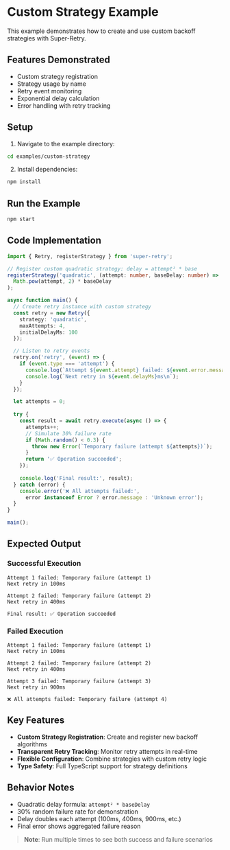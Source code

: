 # Custom Strategy Example

This example demonstrates how to create and use custom backoff strategies with Super-Retry.

## Features Demonstrated
- Custom strategy registration
- Strategy usage by name
- Retry event monitoring
- Exponential delay calculation
- Error handling with retry tracking

## Setup

1. Navigate to the example directory:
```bash
cd examples/custom-strategy
```

2. Install dependencies:
```bash
npm install
```

## Run the Example
```bash
npm start
```

## Code Implementation
```typescript
import { Retry, registerStrategy } from 'super-retry';

// Register custom quadratic strategy: delay = attempt² * base
registerStrategy('quadratic', (attempt: number, baseDelay: number) => 
  Math.pow(attempt, 2) * baseDelay
);

async function main() {
  // Create retry instance with custom strategy
  const retry = new Retry({
    strategy: 'quadratic',
    maxAttempts: 4,
    initialDelayMs: 100
  });

  // Listen to retry events
  retry.on('retry', (event) => {
    if (event.type === 'attempt') {
      console.log(`Attempt ${event.attempt} failed: ${event.error.message}`);
      console.log(`Next retry in ${event.delayMs}ms\n`);
    }
  });

  let attempts = 0;
  
  try {
    const result = await retry.execute(async () => {
      attempts++;
      // Simulate 30% failure rate
      if (Math.random() < 0.3) {
        throw new Error(`Temporary failure (attempt ${attempts})`);
      }
      return '✅ Operation succeeded';
    });
    
    console.log('Final result:', result);
  } catch (error) {
    console.error('❌ All attempts failed:', 
      error instanceof Error ? error.message : 'Unknown error');
  }
}

main();
```

## Expected Output

### Successful Execution
```
Attempt 1 failed: Temporary failure (attempt 1)
Next retry in 100ms

Attempt 2 failed: Temporary failure (attempt 2)
Next retry in 400ms

Final result: ✅ Operation succeeded
```

### Failed Execution
```
Attempt 1 failed: Temporary failure (attempt 1)
Next retry in 100ms

Attempt 2 failed: Temporary failure (attempt 2)
Next retry in 400ms

Attempt 3 failed: Temporary failure (attempt 3)
Next retry in 900ms

❌ All attempts failed: Temporary failure (attempt 4)
```

## Key Features
- **Custom Strategy Registration**: Create and register new backoff algorithms
- **Transparent Retry Tracking**: Monitor retry attempts in real-time
- **Flexible Configuration**: Combine strategies with custom retry logic
- **Type Safety**: Full TypeScript support for strategy definitions

## Behavior Notes
- Quadratic delay formula: `attempt² * baseDelay`
- 30% random failure rate for demonstration
- Delay doubles each attempt (100ms, 400ms, 900ms, etc.)
- Final error shows aggregated failure reason

> **Note**: Run multiple times to see both success and failure scenarios